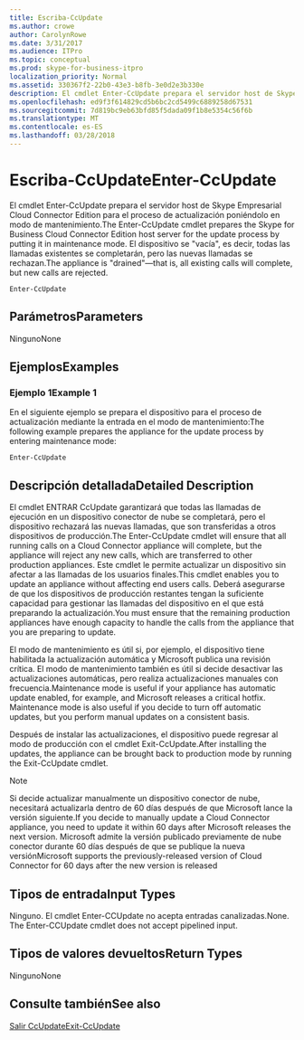```yaml
---
title: Escriba-CcUpdate
ms.author: crowe
author: CarolynRowe
ms.date: 3/31/2017
ms.audience: ITPro
ms.topic: conceptual
ms.prod: skype-for-business-itpro
localization_priority: Normal
ms.assetid: 330367f2-22b0-43e3-b8fb-3e0d2e3b330e
description: El cmdlet Enter-CcUpdate prepara el servidor host de Skype Empresarial Cloud Connector Edition para el proceso de actualización poniéndolo en modo de mantenimiento. El isdrained del dispositivo, es decir, todas las llamadas existentes se completarán, pero las nuevas llamadas se rechazan.
ms.openlocfilehash: ed9f3f614829cd5b6bc2cd5499c6889258d67531
ms.sourcegitcommit: 7d819bc9eb63bfd85f5dada09f1b8e5354c56f6b
ms.translationtype: MT
ms.contentlocale: es-ES
ms.lasthandoff: 03/28/2018
---
```

# <a name="enter-ccupdate"></a><span data-ttu-id="3b4ba-104">Escriba-CcUpdate</span><span class="sxs-lookup"><span data-stu-id="3b4ba-104">Enter-CcUpdate</span></span>
 
<span data-ttu-id="3b4ba-105">El cmdlet Enter-CcUpdate prepara el servidor host de Skype Empresarial Cloud Connector Edition para el proceso de actualización poniéndolo en modo de mantenimiento.</span><span class="sxs-lookup"><span data-stu-id="3b4ba-105">The Enter-CcUpdate cmdlet prepares the Skype for Business Cloud Connector Edition host server for the update process by putting it in maintenance mode.</span></span> <span data-ttu-id="3b4ba-106">El dispositivo se "vacía", es decir, todas las llamadas existentes se completarán, pero las nuevas llamadas se rechazan.</span><span class="sxs-lookup"><span data-stu-id="3b4ba-106">The appliance is "drained"—that is, all existing calls will complete, but new calls are rejected.</span></span> 
  
```
Enter-CcUpdate
```

## <a name="parameters"></a><span data-ttu-id="3b4ba-107">Parámetros</span><span class="sxs-lookup"><span data-stu-id="3b4ba-107">Parameters</span></span>

<span data-ttu-id="3b4ba-108">Ninguno</span><span class="sxs-lookup"><span data-stu-id="3b4ba-108">None</span></span>
  
## <a name="examples"></a><span data-ttu-id="3b4ba-109">Ejemplos</span><span class="sxs-lookup"><span data-stu-id="3b4ba-109">Examples</span></span>
<span data-ttu-id="3b4ba-110"><a name="Examples"> </a></span><span class="sxs-lookup"><span data-stu-id="3b4ba-110"></span></span>

### <a name="example-1"></a><span data-ttu-id="3b4ba-111">Ejemplo 1</span><span class="sxs-lookup"><span data-stu-id="3b4ba-111">Example 1</span></span>

<span data-ttu-id="3b4ba-112">En el siguiente ejemplo se prepara el dispositivo para el proceso de actualización mediante la entrada en el modo de mantenimiento:</span><span class="sxs-lookup"><span data-stu-id="3b4ba-112">The following example prepares the appliance for the update process by entering maintenance mode:</span></span>
  
```
Enter-CcUpdate 
```

## <a name="detailed-description"></a><span data-ttu-id="3b4ba-113">Descripción detallada</span><span class="sxs-lookup"><span data-stu-id="3b4ba-113">Detailed Description</span></span>
<span data-ttu-id="3b4ba-114"><a name="DetailedDescription"> </a></span><span class="sxs-lookup"><span data-stu-id="3b4ba-114"></span></span>

<span data-ttu-id="3b4ba-115">El cmdlet ENTRAR CcUpdate garantizará que todas las llamadas de ejecución en un dispositivo conector de nube se completará, pero el dispositivo rechazará las nuevas llamadas, que son transferidas a otros dispositivos de producción.</span><span class="sxs-lookup"><span data-stu-id="3b4ba-115">The Enter-CcUpdate cmdlet will ensure that all running calls on a Cloud Connector appliance will complete, but the appliance will reject any new calls, which are transferred to other production appliances.</span></span> <span data-ttu-id="3b4ba-116">Este cmdlet le permite actualizar un dispositivo sin afectar a las llamadas de los usuarios finales.</span><span class="sxs-lookup"><span data-stu-id="3b4ba-116">This cmdlet enables you to update an appliance without affecting end users calls.</span></span> <span data-ttu-id="3b4ba-117">Deberá asegurarse de que los dispositivos de producción restantes tengan la suficiente capacidad para gestionar las llamadas del dispositivo en el que está preparando la actualización.</span><span class="sxs-lookup"><span data-stu-id="3b4ba-117">You must ensure that the remaining production appliances have enough capacity to handle the calls from the appliance that you are preparing to update.</span></span>
  
<span data-ttu-id="3b4ba-p104">El modo de mantenimiento es útil si, por ejemplo, el dispositivo tiene habilitada la actualización automática y Microsoft publica una revisión crítica. El modo de mantenimiento también es útil si decide desactivar las actualizaciones automáticas, pero realiza actualizaciones manuales con frecuencia.</span><span class="sxs-lookup"><span data-stu-id="3b4ba-p104">Maintenance mode is useful if your appliance has automatic update enabled, for example, and Microsoft releases a critical hotfix. Maintenance mode is also useful if you decide to turn off automatic updates, but you perform manual updates on a consistent basis.</span></span>
  
<span data-ttu-id="3b4ba-120">Después de instalar las actualizaciones, el dispositivo puede regresar al modo de producción con el cmdlet Exit-CcUpdate.</span><span class="sxs-lookup"><span data-stu-id="3b4ba-120">After installing the updates, the appliance can be brought back to production mode by running the Exit-CcUpdate cmdlet.</span></span>
  
> [!NOTE]
> <span data-ttu-id="3b4ba-121">Si decide actualizar manualmente un dispositivo conector de nube, necesitará actualizarla dentro de 60 días después de que Microsoft lance la versión siguiente.</span><span class="sxs-lookup"><span data-stu-id="3b4ba-121">If you decide to manually update a Cloud Connector appliance, you need to update it within 60 days after Microsoft releases the next version.</span></span> <span data-ttu-id="3b4ba-122">Microsoft admite la versión publicado previamente de nube conector durante 60 días después de que se publique la nueva versión</span><span class="sxs-lookup"><span data-stu-id="3b4ba-122">Microsoft supports the previously-released version of Cloud Connector for 60 days after the new version is released</span></span> 
  
## <a name="input-types"></a><span data-ttu-id="3b4ba-123">Tipos de entrada</span><span class="sxs-lookup"><span data-stu-id="3b4ba-123">Input Types</span></span>
<span data-ttu-id="3b4ba-124"><a name="InputTypes"> </a></span><span class="sxs-lookup"><span data-stu-id="3b4ba-124"></span></span>

<span data-ttu-id="3b4ba-p106">Ninguno. El cmdlet Enter-CCUpdate no acepta entradas canalizadas.</span><span class="sxs-lookup"><span data-stu-id="3b4ba-p106">None. The Enter-CCUpdate cmdlet does not accept pipelined input.</span></span>
  
## <a name="return-types"></a><span data-ttu-id="3b4ba-127">Tipos de valores devueltos</span><span class="sxs-lookup"><span data-stu-id="3b4ba-127">Return Types</span></span>
<span data-ttu-id="3b4ba-128"><a name="ReturnTypes"> </a></span><span class="sxs-lookup"><span data-stu-id="3b4ba-128"></span></span>

<span data-ttu-id="3b4ba-129">Ninguno</span><span class="sxs-lookup"><span data-stu-id="3b4ba-129">None</span></span> 
  
## <a name="see-also"></a><span data-ttu-id="3b4ba-130">Consulte también</span><span class="sxs-lookup"><span data-stu-id="3b4ba-130">See also</span></span>
<span data-ttu-id="3b4ba-131"><a name="ReturnTypes"> </a></span><span class="sxs-lookup"><span data-stu-id="3b4ba-131"></span></span>

[<span data-ttu-id="3b4ba-132">Salir CcUpdate</span><span class="sxs-lookup"><span data-stu-id="3b4ba-132">Exit-CcUpdate</span></span>](exit-ccupdate.md)
  

